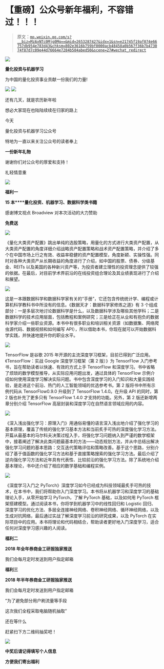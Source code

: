 # 【重磅】公众号新年福利，不容错过！！！

> 原文：[`mp.weixin.qq.com/s?__biz=MzAxNTc0Mjg0Mg==&mid=2653287427&idx=1&sn=e21745f19af074e66757db954e783d43&chksm=802e3616b759bf0000acb48458a0b567f36b7b473074f87d7c09e44d76664e7284b584abed50&scene=27#wechat_redirect`](http://mp.weixin.qq.com/s?__biz=MzAxNTc0Mjg0Mg==&mid=2653287427&idx=1&sn=e21745f19af074e66757db954e783d43&chksm=802e3616b759bf0000acb48458a0b567f36b7b473074f87d7c09e44d76664e7284b584abed50&scene=27#wechat_redirect)

![](img/0c3ddf05156b60d71602451bec763375.png)

**量化投资与机器学习**

为中国的量化投资事业贡献一份我们的力量!

![](img/a8465e65bf54c375c9f3fba202bb9d86.png) ![](img/70f852b412b4ec40489fcd4c5d400e14.png)

还有几天，就是农历新年啦

想必大家现在也陆陆续续在归家的路上 

今天

量化投资与机器学习公众号

特地为一直以来关注公众号的读者奉上

**一份新年礼物**

谢谢你们对公众号的厚爱和支持！

礼轻情意重

![](img/3fafda8c36d2245f416f05d42e7cd8d5.png)

**福利一**

**15 本****量化投资、机器学习、数据科学类书籍**

感谢博文视点 Broadview 对本次活动的大力赞助

**免费送**

![](img/75cc426769ff1951bda47713d61b5d1b.png)

《量化大类资产配置》跳出单纯的选股策略，用量化的方式进行大类资产配置，从大类资产配置的角度详细介绍战略资产配置策略和战术资产配置策略，并介绍了多个在中国市场上行之有效、收益率稳健的资产配置模型，角度新颖、实操性强。同时对各种大类资产从长期收益的角度进行了介绍，如中国的股票、债券、分级基金、REITs 以及美国的各种新兴资产等，为投资者建立理性的投资理念提供了较强的依据。在最后，对目前学术界前沿的在线投资组合理论及其业绩表现进行了介绍和展望。

![](img/ebe2af8dd11f1e36bfab189cb2055be5.png)

这是一本跟数据科学和数据科学家有关的“手册”，它还包含传统统计学、编程或计算机科学教科书中所没有的信息。《数据天才：数据科学家修炼之道》有 3 个组成部分：一是多层次地讨论数据科学是什么，以及数据科学涉及哪些其他学科；二是数据科学的技术应用层面，包括教程和案例研究；三是给正在从业和有抱负的数据科学家介绍一些职业资源。本书中有很多职业和培训相关资源（如数据集、网络爬虫源代码、数据视频和如何编写 API），所以借助本书，你现在就可以开始数据科学实践，并快速地提升你的职业水平。

![](img/c0c98bf390f1aa41ede654eb1c43524b.png)

TensorFlow 是谷歌 2015 年开源的主流深度学习框架，目前已得到广泛应用。《TensorFlow：实战 Google 深度学习框架（第 2 版）》为 TensorFlow 入门参考书，旨在帮助读者以快速、有效的方式上手 TensorFlow 和深度学习。书中省略了烦琐的数学模型推导，从实际应用问题出发，通过具体的 TensorFlow 示例介绍如何使用深度学习解决实际问题。书中包含深度学习的入门知识和大量实践经验，是走进这个前沿、热门的人工智能领域的优选参考书。第 2 版将书中所有示例代码从 TensorFlow0.9.0 升级到了 TensorFlow 1.4.0。在升级 API 的同时，第 2 版也补充了更多只有 TensorFlow 1.4.0 才支持的功能。另外，第 2 版还新增两章分别介绍 TensorFlow 高层封装和深度学习在自然语言领域应用的内容。

![](img/810fa2688d0eb71e6e27a1f8f357056f.png)

《深入浅出强化学习：原理入门》用通俗易懂的语言深入浅出地介绍了强化学习的基本原理，覆盖了传统的强化学习基本方法和当前炙手可热的深度强化学习方法。开篇从最基本的马尔科夫决策过程入手，将强化学习问题纳入到严谨的数学框架中，接着阐述了解决此类问题最基本的方法——动态规划方法，并从中总结出解决强化学习问题的基本思路：交互迭代策略评估和策略改善。基于这个思路，分别介绍了基于值函数的强化学习方法和基于直接策略搜索的强化学习方法。最后介绍了逆向强化学习方法和近年具有代表性、比较前沿的强化学习方法。除了系统地介绍基本理论，书中还介绍了相应的数学基础和编程实例。

![](img/8fd8cea149884a0aa0121b3ade8bedc6.png)

《深度学习入门之 PyTorch》深度学习如今已经成为科技领域最炙手可热的技术，在本书中，我们将帮助你入门深度学习。本书将从机器学习和深度学习的基础理论入手，从零开始学习 PyTorch，了解 PyTorch 基础，以及如何用 PyTorch 框架搭建模型。通过阅读本书，你将学到机器学习中的线性回归和 Logistic 回归、深度学习的优化方法、多层全连接神经网络、卷积神经网络、循环神经网络，以及生成对抗网络，最后通过实战了解深度学习前沿的研究成果，以及 PyTorch 在实际项目中的应用。本书将理论和代码相结合，帮助读者更好地入门深度学习，适合任何对深度学习感兴趣的人阅读。

**福利二**

**2018 年全年券商金工研报独家推送**

我们会每月定时发送到用户指定邮箱

**福利三**

**2018 年半年券商金工研报独家推送**

我们会每月定时发送到用户指定邮箱

“为了避免部分用户刷流量等手段

这次我们全程采取电脑随机抽取”

还在等什么

赶紧扫下方二维码抽奖吧！

![](img/852600fe7b31975cea89abe775d0fbcf.png)

**中奖后请记得填写个人信息**

**方便我们寄出福利**